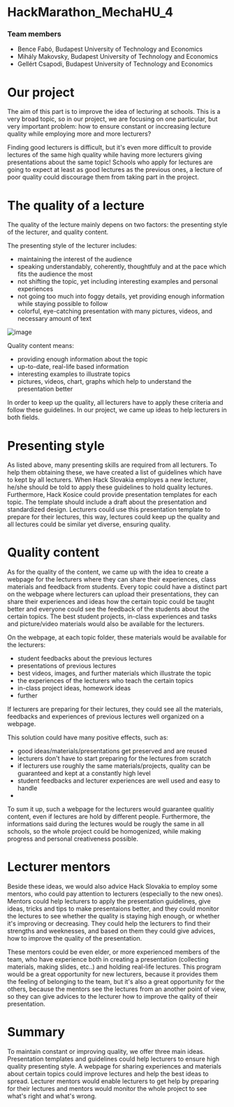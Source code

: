 # HackMarathon_MechaHU_4
### Team members

- Bence Fabó, Budapest University of Technology and Economics
- Mihály Makovsky, Budapest University of Technology and Economics
- Gellért Csapodi, Budapest University of Technology and Economics

# Our project
The aim of this part is to improve the idea of lecturing at schools. This is a very broad topic, so in our project, we are focusing on one particular, but very important problem:
how to ensure constant or inccreasing lecture quality while employing more and more lecturers?

Finding good lecturers is difficult, but it's even more difficult to provide lectures of the same high quality while having more lecturers giving presentations about the same topic! 
Schools who apply for lectures are going to expect at least as good lectures as the previous ones, a lecture of poor quality could discourage them from taking part in the project.

# The quality of a lecture
The quality of the lecture mainly depens on two factors: the presenting style of the lecturer, and quality content.

The presenting style of the lecturer includes:
- maintaining the interest of the audience
- speaking understandably, coherently, thoughtfuly and at the pace which fits the audience the most
- not shifting the topic, yet including interesting examples and personal experiences
- not going too much into foggy details, yet providing enough information while staying possible to follow
- colorful, eye-catching presentation with many pictures, videos, and necessary amount of text

![image](https://user-images.githubusercontent.com/65888378/118681485-e7e4b100-b7ff-11eb-9a08-8befe9726e96.png)


Quality content means:
- providing enough information about the topic
- up-to-date, real-life based information
- interesting examples to illustrate topics
- pictures, videos, chart, graphs which help to understand the presentation better

In order to keep up the quality, all lecturers have to apply these criteria and follow these guidelines.
In our project, we came up ideas to help lecturers in both fields.

# Presenting style
As listed above, many presenting skills are required from all lecturers. To help them obtaining these, we have created a list of guidelines which have to kept by all lecturers. When Hack Slovakia employes a new lecturer, he/she should be told to apply these guidelines to hold quality lectures. 
Furthermore, Hack Kosice could provide presentation templates for each topic. The template should include a draft about the presentation and standardized design. Lecturers could use this presentation template to prepare for their lectures, this way, lectures could keep up the quality and all lectures could be similar yet diverse, ensuring quality.

# Quality content
As for the quality of the content, we came up with the idea to create a webpage for the lecturers where they can share their experiences, class materials and feedback from students.
Every topic could have a distinct part on the webpage where lecturers can upload their presentations, they can share their experiences and ideas how the certain topic could be taught better and everyone could see the feedback of the students about the certain topics. The best student projects, in-class experiences and tasks and picture/video materials would also be available for the lecturers. 

On the webpage, at each topic folder, these materials  would be available for the lecturers:
- student feedbacks about the previous lectures
- presentations of previous lectures
- best videos, images, and further materials which illustrate the topic
- the experiences of the lecturers who teach the certain topics
- in-class project ideas, homework ideas
- further 

If lecturers are preparing for their lectures, they could see all the materials, feedbacks and experiences of previous lectures well organized on a webpage. 

This solution could have many positive effects, such as:
- good ideas/materials/presentations get preserved and are reused
- lecturers don't have to start preparing for the lectures from scratch
- if lecturers use roughly the same materials/projects, quality can be guaranteed and kept at a constantly high level
- student feedbacks and lecturer experiences are well used and easy to handle
- 
To sum it up, such a webpage for the lecturers would guarantee qualitiy content, even if lectures are hold by different people.
Furthermore, the informations said during the lectures would be rougly the same in all schools, so the whole project could be homogenized, while making progress and personal creativeness possible.

# Lecturer mentors
Beside these ideas, we would also advice Hack Slovakia to employ some mentors, who could pay attention to lecturers (especially to the new ones). Mentors could help lecturers to apply the presentation guidelines, give ideas, tricks and tips to make presentaions better, and they could monitor the lectures to see whether the quality is staying high enough, or whether it's improving or decreasing. They could help the lecturers to find their strengths and weeknesses, and based on them they could give advices, how to improve the quality of the presentation.

These mentors could be even elder, or more experienced members of the team, who have experience both in creating a presentation (collecting materials, making slides, etc..) and holding real-life lectures. This program would be a great opportunity for new lecturers, because it provides them the feeling of belonging to the team, but it's also a great opportunity for the others, because the mentors see the lectures from an another point of view, so they can give advices to the lecturer how to improve the qality of their presentation.
# Summary
To maintain constant or improving quality, we offer three main ideas. Presentation templates and guidelines could help lecturers to ensure high quality presenting style. A webpage for sharing experiences and materials about certain topics could improve lectures and help the best ideas to spread. Lecturer mentors would enable lecturers to get help by preparing for their lectures and mentors would monitor the whole project to see what's right and  what's wrong.
